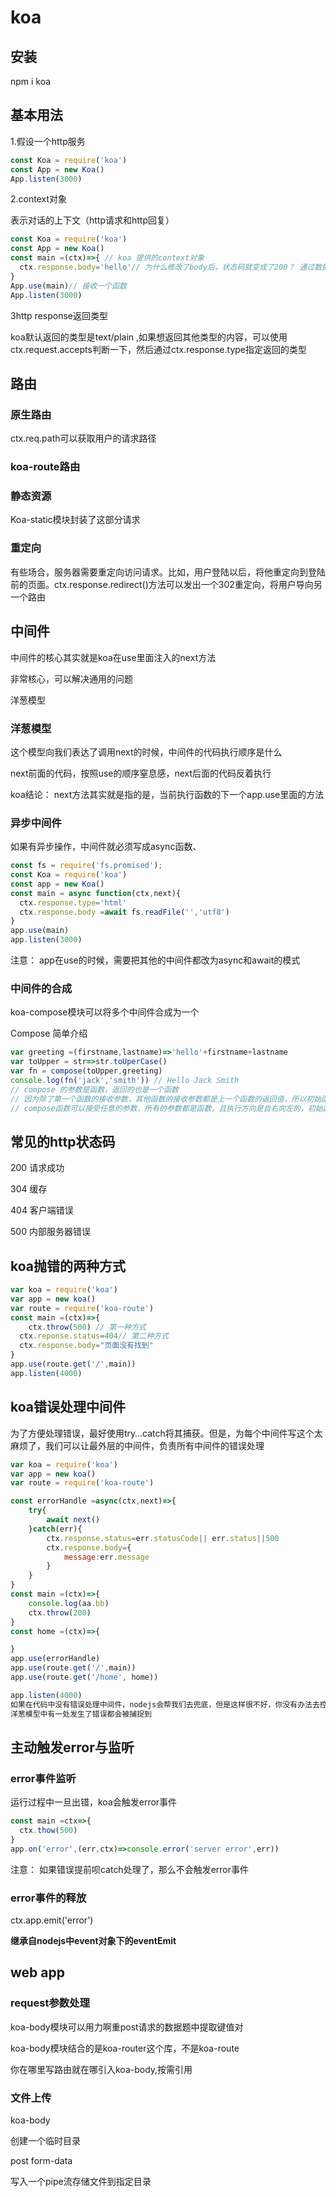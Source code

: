 

# koa

## 安装

npm i koa

## 基本用法

1.假设一个http服务

```js
const Koa = require('koa')
const App = new Koa()
App.listen(3000)
```

2.context对象

表示对话的上下文（http请求和http回复）

```js
const Koa = require('koa')
const App = new Koa()
const main =(ctx)=>{ // koa 提供的context对象
  ctx.response.body='hello'// 为什么修改了body后，状态码就变成了200？ 通过数据劫持（set),body值一旦改变，status就变成了200
}
App.use(main)// 接收一个函数
App.listen(3000)
```

3http response返回类型

koa默认返回的类型是text/plain ,如果想返回其他类型的内容，可以使用ctx.request.accepts判断一下，然后通过ctx.response.type指定返回的类型

## 路由

### 原生路由

ctx.req.path可以获取用户的请求路径

### koa-route路由

### 静态资源

Koa-static模块封装了这部分请求

### 重定向

有些场合，服务器需要重定向访问请求。比如，用户登陆以后，将他重定向到登陆前的页面。ctx.response.redirect()方法可以发出一个302重定向，将用户导向另一个路由

## 中间件

中间件的核心其实就是koa在use里面注入的next方法

非常核心，可以解决通用的问题

洋葱模型

### 洋葱模型

这个模型向我们表达了调用next的时候，中间件的代码执行顺序是什么

next前面的代码，按照use的顺序窒息感，next后面的代码反着执行

koa结论： next方法其实就是指的是，当前执行函数的下一个app.use里面的方法

### 异步中间件

如果有异步操作，中间件就必须写成async函数、

```js
const fs = require('fs.promised');
const Koa = require('koa')
const app = new Koa()
const main = async function(ctx,next){
  ctx.response.type='html'
  ctx.response.body =await fs.readFile('','utf8')
}
app.use(main)
app.listen(3000)
```

注意： app在use的时候，需要把其他的中间件都改为async和await的模式

### 中间件的合成

koa-compose模块可以将多个中间件合成为一个

Compose 简单介绍

```js
var greeting =(firstname,lastname)=>'hello'+firstname+lastname
var toUpper = str=>str.toUperCase()
var fn = compose(toUpper,greeting)
console.log(fn('jack','smith')) // Hello Jack Smith
// compose 的参数是函数，返回的也是一个函数
// 因为除了第一个函数的接收参数，其他函数的接收参数都是上一个函数的返回值，所以初始函数的参数是多元的，而其他函数的接收值是一元的
// compose函数可以接受任意的参数，所有的参数都是函数，且执行方向是自右向左的，初始函数一定放在参数的最右边
```

## 常见的http状态码

200 请求成功

304 缓存

404 客户端错误

500 内部服务器错误

## koa抛错的两种方式

```js
var koa = require('koa')
var app = new koa()
var route = require('koa-route')
const main =(ctx)=>{
    ctx.throw(500) // 第一种方式
  ctx.reponse.status=404// 第二种方式
  ctx.response.body="页面没有找到"
}
app.use(route.get('/',main))
app.listen(4000)
```

## koa错误处理中间件

为了方便处理错误，最好使用try…catch将其捕获。但是，为每个中间件写这个太麻烦了，我们可以让最外层的中间件，负责所有中间件的错误处理

```js
var koa = require('koa')
var app = new koa()
var route = require('koa-route')

const errorHandle =async(ctx,next)=>{
    try{
        await next()
    }catch(err){
        ctx.response.status=err.statusCode|| err.status||500
        ctx.response.body={
            message:err.message
        }
    }
}
const main =(ctx)=>{
    console.log(aa.bb)
    ctx.throw(200)
}
const home =(ctx)=>{

}
app.use(errorHandle)
app.use(route.get('/',main))
app.use(route.get('/home', home))

app.listen(4000)
如果在代码中没有错误处理中间件，nodejs会帮我们去兜底，但是这样很不好，你没有办法去控制错误
洋葱模型中有一处发生了错误都会被捕捉到
```

## 主动触发error与监听

### error事件监听

运行过程中一旦出错，koa会触发error事件

```js
const main =ctx=>{
  ctx.thow(500)
}
app.on('error',(err,ctx)=>console.error('server error',err))
```

注意： 如果错误提前呗catch处理了，那么不会触发error事件

### error事件的释放

ctx.app.emit('error')

**继承自nodejs中event对象下的eventEmit**

## web app

### request参数处理

koa-body模块可以用力啊重post请求的数据题中提取键值对

koa-body模块结合的是koa-router这个库，不是koa-route

你在哪里写路由就在哪引入koa-body,按需引用

### 文件上传

koa-body

创建一个临时目录

post form-data

写入一个pipe流存储文件到指定目录
